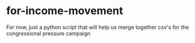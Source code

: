 # for-income-movement
For now, just a python script that will help us merge together csv's for the congressional pressure campaign
